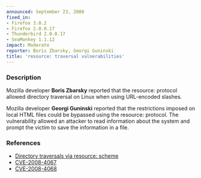 ```yaml
---
announced: September 23, 2008
fixed_in:
- Firefox 3.0.2
- Firefox 2.0.0.17
- Thunderbird 2.0.0.17
- SeaMonkey 1.1.12
impact: Moderate
reporter: Boris Zbarsky, Georgi Guninski
title: 'resource: traversal vulnerabilities'
---
```


<h3>Description</h3>

<p>Mozilla developer <strong>Boris Zbarsky</strong> reported that the resource: protocol allowed directory traversal on Linux when using URL-encoded slashes.</p>

<p>Mozilla developer <strong>Georgi Guninski</strong> reported that the restrictions imposed on local HTML files could be bypassed using the resource: protocol.  The vulnerability allowed an attacker to read information about the system and prompt the victim to save the information in a file.</p>

<h3>References</h3>

<ul>
  <li><a href="https://bugzilla.mozilla.org/buglist.cgi?bug_id=380994,394075,416318">Directory traversals via resource: scheme</a></li>
  <li><a class="ex-ref" href="http://cve.mitre.org/cgi-bin/cvename.cgi?name=CVE-2008-4067">CVE-2008-4067</a></li>
  <li><a class="ex-ref" href="http://cve.mitre.org/cgi-bin/cvename.cgi?name=CVE-2008-4068">CVE-2008-4068</a></li>
</ul>



